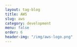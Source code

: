 ```yaml
---
layout: tag-blog
title: AWS
slug: aws
category: development
menu: false
order: 6
header-img: "/img/aws-logo.png"
---
```

